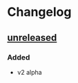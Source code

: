 # Changelog

## [unreleased]

### Added

+ v2 alpha

[unreleased]: https://github.com/towa-digital/booking-com-sdk/tree/develop